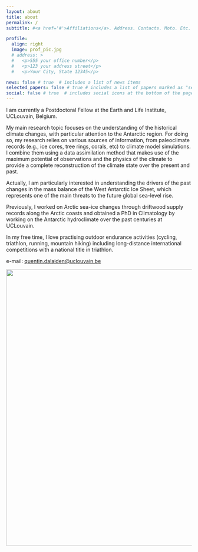 ```yaml
---
layout: about
title: about
permalink: /
subtitle: #<a href='#'>Affiliations</a>. Address. Contacts. Moto. Etc.

profile:
  align: right
  image: prof_pic.jpg
  # address: >
  #   <p>555 your office number</p>
  #   <p>123 your address street</p>
  #   <p>Your City, State 12345</p>

news: false # true  # includes a list of news items
selected_papers: false # true # includes a list of papers marked as "selected={true}"
social: false # true  # includes social icons at the bottom of the page
---
```


I am currently a Postdoctoral Fellow at the Earth and Life Institute, UCLouvain, Belgium.

My main research topic focuses on the understanding of the historical climate changes, with particular attention to the Antarctic region. For doing so, my research relies on various sources of information, from paleoclimate records (e.g., ice cores, tree rings, corals, etc) to climate model simulations. I combine them using a data assimilation method that makes use of the maximum potential of observations and the physics of the climate to provide a complete reconstruction of the climate state over the present and past.

Actually, I am particularly interested in understanding the drivers of the past changes in the mass balance of the West Antarctic Ice Sheet, which represents one of the main threats to the future global sea-level rise.

Previously, I worked on Arctic sea-ice changes through driftwood supply records along the Arctic coasts and obtained a PhD in Climatology by working on the Antarctic hydroclimate over the past centuries at UCLouvain.

In my free time, I love practising outdoor endurance activities (cycling, triathlon, running, mountain hiking) including long-distance international competitions with a national title in triathlon.

e-mail: [quentin.dalaiden@uclouvain.be](mailto:quentin.dalaiden@uclouvain.be)

<div>
<img src="assets/img/hiking_portfolio.png" width="750" />
</div>

<!-- Write your biography here... Tell the world about yourself. Link to your favorite [subreddit](http://reddit.com). You can put a picture in, too. The code is already in, just name your picture `prof_pic.jpg` and put it in the `img/` folder.

Put your address / P.O. box / other info right below your picture. You can also disable any these elements by editing `profile` property of the YAML header of your `_pages/about.md`. Edit `_bibliography/papers.bib` and Jekyll will render your [publications page](/al-folio/publications/) automatically.

Link to your social media connections, too. This theme is set up to use [Font Awesome icons](http://fortawesome.github.io/Font-Awesome/) and [Academicons](https://jpswalsh.github.io/academicons/), like the ones below. Add your Facebook, Twitter, LinkedIn, Google Scholar, or just disable all of them.
 -->
